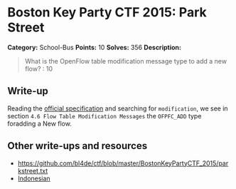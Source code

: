 # Boston Key Party CTF 2015: Park Street

**Category:** School-Bus
**Points:** 10
**Solves:** 356
**Description:**

> What is the OpenFlow table modification message type to add a new flow? : 10

## Write-up

Reading the [official specification](https://www.opennetworking.org/images/stories/downloads/sdn-resources/onf-specifications/openflow/openflow-spec-v1.0.0.pdf) and searching for `modification`, we see in section `4.6 Flow Table Modification Messages` the `OFPFC_ADD` type foradding a New flow.

## Other write-ups and resources

* <https://github.com/bl4de/ctf/blob/master/BostonKeyPartyCTF_2015/parkstreet.txt>
* [Indonesian](http://blog.rentjong.net/2015/03/boston-key-party-2015-park-street.html)